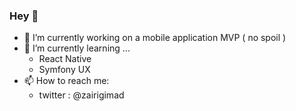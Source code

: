### Hey 👋


- 🔭 I’m currently working on a mobile application MVP ( no spoil )
- 🌱 I’m currently learning ...
  - React Native
  - Symfony UX  
- 📫 How to reach me: 
  - twitter : @zairigimad

